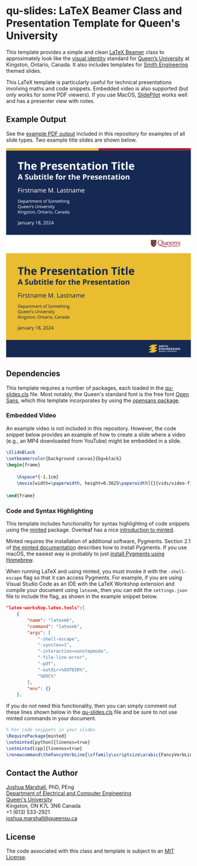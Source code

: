 # qu-slides: LaTeX Beamer Class and Presentation Template for Queen's University

This template provides a simple and clean [LaTeX Beamer](https://ctan.org/pkg/beamer) class to approximately look like the [visual identity](https://www.queensu.ca/brand-central/) standard for [Queen’s University](http://www.queensu.ca) at Kingston, Ontario, Canada. It also includes templates for [Smith Engineering](https://smithengineering.queensu.ca) themed slides.

This LaTeX template is particularly useful for technical presentations involving maths and code snippets.  Embedded video is also supported (but only works for some PDF viewers). If you use MacOS, [SlidePilot](https://slidepilotapp.com/en/) works well and has a presenter view with notes.

## Example Output

See the [example PDF output](qu-slides-example.pdf) included in this repository for examples of all slide types.  Two example title slides are shown below.

![Queen's University Title Slide Example](./qu-slides-example.png)
![Smith Engineering Title Slide Example](./se-slides-example.png)

## Dependencies

This template requires a number of packages, each loaded in the [qu-slides.cls](qu-slides.cls) file.  Most notably, the Queen's standard font is the free font [Open Sans](https://fonts.google.com/specimen/Open+Sans), which this template incorporates by using the [opensans package](https://tug.org/FontCatalogue/opensans/).

### Embedded Video

An example video is not included in this repository.  However, the code snippet below provides an example of how to create a slide where a video (e.g., an MP4 downloaded from YouTube) might be embedded in a slide.

```latex
\SlideBlack
\setbeamercolor{background canvas}{bg=black}
\begin{frame}

    \hspace*{-1.1cm}
    \movie[width=\paperwidth, height=0.5625\paperwidth]{}{vids/video-file.mp4}

\end{frame}
```

### Code and Syntax Highlighting

This template includes functionality for syntax highlighting of code snippets using the [minted](https://www.ctan.org/pkg/minted) package.  Overleaf has a nice [introduction to minted](https://www.overleaf.com/learn/latex/Code_Highlighting_with_minted).

Minted requires the installation of additional software, Pygments.  Section 2.1 of [the minted documentation](https://mirror.csclub.uwaterloo.ca/CTAN/macros/latex/contrib/minted/minted.pdf) describes how to install Pygments.  If you use macOS, the easiest way is probably to just [install Pygments using Homebrew](https://formulae.brew.sh/formula/pygments#default).

When running LaTeX and using minted, you must invoke it with the `-shell-escape` flag so that it can access Pygments.  For example, if you are using Visual Studio Code as an IDE with the LaTeX Workshop extension and compile your document using `latexmk`, then you can edit the `settings.json` file to include the flag, as shown in the example snippet below.

```json
"latex-workshop.latex.tools":[
    {
        "name": "latexmk",
        "command": "latexmk",
        "args": [
            "-shell-escape",
            "-synctex=1",
            "-interaction=nonstopmode",
            "-file-line-error",
            "-pdf",
            "-outdir=%OUTDIR%",
            "%DOC%"
        ],
        "env": {}
    },
```

If you do not need this functionality, then you can simply comment out these lines shown below in the [qu-slides.cls](qu-slides.cls) file and be sure to not use minted commands in your document.

```latex
% For code snippets in your slides
\RequirePackage{minted}
\setminted[python]{linenos=true}
\setminted[cpp]{linenos=true}
\renewcommand\theFancyVerbLine{\sffamily\scriptsize\arabic{FancyVerbLine}}
```

## Contact the Author

[Joshua Marshall](https://offroad.engineering.queensu.ca/people/joshua-marshall/), PhD, PEng  
[Department of Electrical and Computer Engineering](https://www.ece.queensu.ca)  
[Queen's University](http://www.queensu.ca)  
Kingston, ON K7L 3N6 Canada  
+1 (613) 533-2921  
[joshua.marshall@queensu.ca](mailto:joshua.marshall@queensu.ca)

## License

The code associated with this class and template is subject to an [MIT License](LICENSE).
